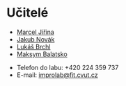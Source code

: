 # Učitelé

* [Marcel Jiřina](jirinmar.md)
* [Jakub Novák](novakj67.md)
* [Lukáš Brchl](brchlluk.md)
* [Maksym Balatsko](balatmak.md)

- Telefon do labu: +420 224 359 737 
- E-mail: [improlab@fit.cvut.cz](mailto:improlab@fit.cvut.cz) 